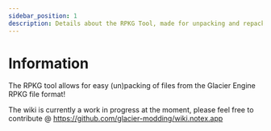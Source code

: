 ```yaml
---
sidebar_position: 1
description: Details about the RPKG Tool, made for unpacking and repacking of Glacier 2 RPKG files.
---
```


# Information

The RPKG tool allows for easy (un)packing of files from the Glacier Engine RPKG file format!

The wiki is currently a work in progress at the moment, please feel free to contribute @ https://github.com/glacier-modding/wiki.notex.app
